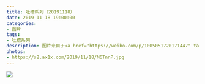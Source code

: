 ```yaml
---
title: 吐槽系列（20191118）
date: 2019-11-18 19:00:00
categories:
- 图片
tags:
- 吐槽系列
description: 图片来自于<a href="https://weibo.com/p/1005051720171447" target="_blank">quanmmmmm</a><br/> “茶话会提到的二十斤流浪猫（🐷）”
photos: 
- https://s2.ax1x.com/2019/11/18/M6TnnP.jpg
---
```


![](https://s2.ax1x.com/2019/11/18/M6T1hQ.jpg)

